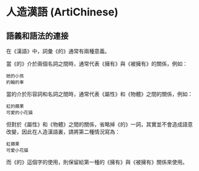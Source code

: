 # 人造漢語 (ArtiChinese)

## 語義和語法的連接

在《漢語》中，詞彙《的》通常有兩種意義。

當《的》介於兩個名詞之間時，通常代表《擁有》與《被擁有》的關係，例如：

```
她的小孩
約翰的車
```

當的介於形容詞和名詞之間時，通常代表《屬性》和《物體》之間的關係，例如：

```
紅的蘋果
可愛的小花貓
```

但對於《屬性》和《物體》之間的關係，省略掉《的》一詞，其實並不會造成語意改變，因此在人造漢語裏，請將第二種情況寫為：

```
紅蘋果
可愛小花貓
```

而《的》這個字的使用，則保留給第一種的《擁有》與《被擁有》關係來使用。


